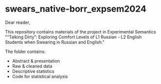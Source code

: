# swears_native-borr_expsem2024

Dear reader, 

This repository contains materials of the project in Experimental Semantics "“Talking Dirty”: Exploring Comfort Levels of L1 Russian - L2 English Students when Swearing in Russian and English."

The folder contains:
 - Abstract & presentation
 - Raw & cleaned data
 - Descriptive statistics
 - Code for statistical analysis
